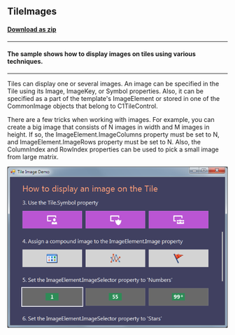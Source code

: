 ## TileImages
#### [Download as zip](https://grapecity.github.io/DownGit/#/home?url=https://github.com/GrapeCity/ComponentOne-WinForms-Samples/tree/master/NetFramework\Tile\VB\TileImages)
____
#### The sample shows how to display images on tiles using various techniques.
____
Tiles can display one or several images. An image can be specified in the Tile using its Image, ImageKey, or Symbol properties.
Also, it can be specified as a part of the template's ImageElement or stored in one of the CommonImage objects that belong to C1TileControl.

There are a few tricks when working with images.
For example, you can create a big image that consists of N images in width and M images in height.
If so, the ImageElement.ImageColumns property must be set to N, and ImageElement.ImageRows property must be set to N.
Also, the ColumnIndex and RowIndex properties can be used to pick a small image from large matrix.

![screenshot](screenshot.PNG)
